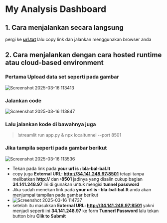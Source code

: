 # My Analysis Dashboard

## 1. Cara menjalankan secara langsung
pergi ke [**url.txt**]() lalu copy link dan jalankan menggunakan browser anda

## 2. Cara menjalankan dengan cara hosted runtime atau cloud-based environment

### Pertama Upload data set seperti pada gambar 
![Screenshot 2025-03-16 113413](https://github.com/user-attachments/assets/1dd78352-7517-4fd7-8043-a1eeb22040a9)

### Jalankan code 
![Screenshot 2025-03-16 113847](https://github.com/user-attachments/assets/18996d93-e5af-4b40-bade-56607edaadba)

### Lalu jalankan kode di bawahnya juga
> !streamlit run app.py & npx localtunnel --port 8501

### Jika tampila seperti pada gambar berikut
![Screenshot 2025-03-16 113536](https://github.com/user-attachments/assets/9e73e951-1f80-4a3e-b7ac-425d48817d62)
  - Tekan pada link pada **your url is : bla-bal-bal.lt**
  - copy juga **External URL: http://34.141.248.97:8501** tetapi tanpa melibatkan **http://** dan **:8501** jadinya yang disalin cukup bagian **34.141.248.97** ini di gunakan untuk mengisi **tunnel password**
  - Jika sudah menekan link pada **your url is : bla-bal-bal.lt** anda akan menjumpai tampilan pada gambar berikut
  - ![Screenshot 2025-03-16 114737](https://github.com/user-attachments/assets/36608a62-b29f-4152-8860-fe6eeab2b41a)
  - setelah itu masukkan **External URL: http://34.141.248.97:8501** yakni menjadi seperti ini **34.141.248.97** ke form **Tunnerl Password** lalu tekan button biru **Clik to Submit**

